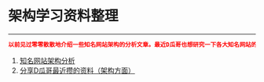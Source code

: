 # 架构学习资料整理

---

```json
以前见过零零散散地介绍一些知名网站架构的分析文章。最近D瓜哥也想研究一下各大知名网站的架构。所以，就搜集了一下这方面资料。限于时间问题，这篇文章分享的文章并没有都看完，所以不保证所有文章的质量。另外，如果有朋友发现更好的文章，欢迎留言告知。再补充进来。
```

1. [知名网站架构分析](http://colobu.com/2015/07/21/Architecture-2013/)
2. [分享D瓜哥最近攒的资料（架构方面）](http://www.diguage.com/archives/41.html)
